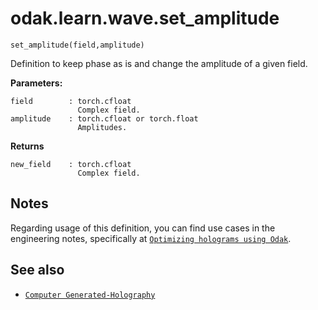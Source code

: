 # odak.learn.wave.set_amplitude

`set_amplitude(field,amplitude)`

Definition to keep phase as is and change the amplitude of a given field.
 
**Parameters:**

    field        : torch.cfloat
                   Complex field.
    amplitude    : torch.cfloat or torch.float
                   Amplitudes.

                       
**Returns**

    new_field    : torch.cfloat
                   Complex field.

## Notes

Regarding usage of this definition, you can find use cases in the engineering notes, specifically at [`Optimizing holograms using Odak`](../../../notes/optimizing_holograms_using_odak.md).

## See also

* [`Computer Generated-Holography`](../../../cgh.md)
